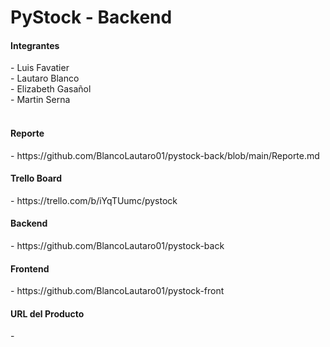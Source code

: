 <h1>PyStock - Backend</h1>

<h4>Integrantes</h4>
- Luis Favatier<br>
- Lautaro Blanco<br>
- Elizabeth Gasañol<br>
- Martin Serna<br>

<br>
<h4>Reporte</h4>
- https://github.com/BlancoLautaro01/pystock-back/blob/main/Reporte.md
<br>

<h4>Trello Board</h4>
- https://trello.com/b/iYqTUumc/pystock
<br>

<h4>Backend</h4>
- https://github.com/BlancoLautaro01/pystock-back
<br>

<h4>Frontend</h4>
- https://github.com/BlancoLautaro01/pystock-front
<br>

<h4>URL del Producto</h4>
- 
<br>
